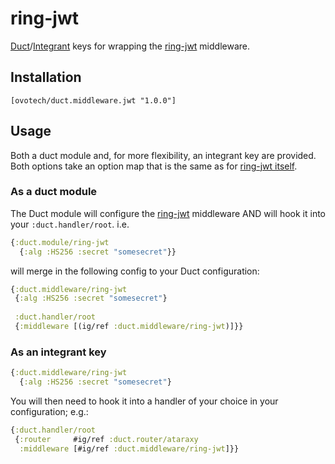 # ring-jwt
[Duct](https://github.com/duct-framework)/[Integrant](https://github.com/weavejester/integrant) keys for wrapping
the [ring-jwt](https://github.com/ovotech/ring-jwt) middleware. 

## Installation
```
[ovotech/duct.middleware.jwt "1.0.0"]
```

## Usage

Both a duct module and, for more flexibility, an integrant key are provided. Both options take an
option map that is the same as for [ring-jwt itself](https://github.com/ovotech/ring-jwt#usage).

### As a duct module

The Duct module will configure the [ring-jwt](https://github.com/ovotech/ring-jwt) middleware AND will hook it into
your `:duct.handler/root`. i.e.

```clj
{:duct.module/ring-jwt
  {:alg :HS256 :secret "somesecret"}} 
```

will merge in the following config to your Duct configuration:

```clj
{:duct.middleware/ring-jwt
 {:alg :HS256 :secret "somesecret"}
 
 :duct.handler/root
 {:middleware [(ig/ref :duct.middleware/ring-jwt)]}}
```

### As an integrant key

```clj
{:duct.middleware/ring-jwt
  {:alg :HS256 :secret "somesecret"}
```

You will then need to hook it into a handler of your choice in your configuration; e.g.:

```clj
{:duct.handler/root
 {:router     #ig/ref :duct.router/ataraxy
  :middleware [#ig/ref :duct.middleware/ring-jwt]}}
```  
